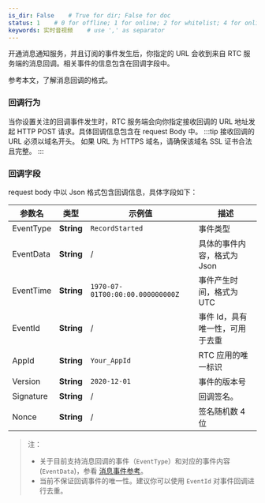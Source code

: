 ```yaml
---
is_dir: False    # True for dir; False for doc
status: 1    # 0 for offline; 1 for online; 2 for whitelist; 4 for online but hidden in TOC
keywords: 实时音视频    # use ',' as separator
---
```


开通消息通知服务，并且订阅的事件发生后，你指定的 URL 会收到来自 RTC 服务端的消息回调。相关事件的信息包含在回调字段中。

参考本文，了解消息回调的格式。

### 回调行为

当你设置关注的回调事件发生时，RTC 服务端会向你指定接收回调的 URL 地址发起 HTTP POST 请求。具体回调信息包含在 request Body 中。
:::tip
接收回调的 URL 必须以域名开头。
如果 URL 为 HTTPS 域名，请确保该域名 SSL 证书合法且完整。
:::


<span id="callback_fields"></span>
### 回调字段

request body 中以 Json 格式包含回调信息，具体字段如下：

| 参数名 | 类型 | 示例值 |描述 |
| --- | --- | --- |--- |
| EventType | **String** |`RecordStarted` | 事件类型 |
| EventData | **String** | / |具体的事件内容，格式为 Json|
| EventTime | **String**|`1970-07-01T00:00:00.000000000Z`|事件产生时间，格式为 UTC |
| EventId | **String** | / |事件 Id，具有唯一性，可用于去重 |
| AppId | **String**| `Your_AppId` |RTC 应用的唯一标识 |
| Version | **String**| `2020-12-01`| 事件的版本号 |
| Signature | **String** | / | 回调签名。|
| Nonce | **String** | / |签名随机数 4位 |

> 注：
> - 关于目前支持消息回调的事件（`EventType`）和对应的事件内容 (`EventData`)，参看 [消息事件参考](75125)。
> - <span id="eventid"><span> 当前不保证回调事件的唯一性。建议你可以使用 `EventId` 对事件回调进行去重。
